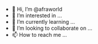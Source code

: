 - 👋 Hi, I’m @afraworld
- 👀 I’m interested in ...
- 🌱 I’m currently learning ...
- 💞️ I’m looking to collaborate on ...
- 📫 How to reach me ...

<!---
afraworld/afraworld is a ✨ special ✨ repository because its `README.md` (this file) appears on your GitHub profile.
You can click the Preview link to take a look at your changes.
--->
